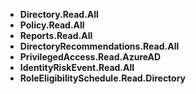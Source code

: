 - **Directory.Read.All**
- **Policy.Read.All**
- **Reports.Read.All**
- **DirectoryRecommendations.Read.All**
- **PrivilegedAccess.Read.AzureAD**
- **IdentityRiskEvent.Read.All**
- **RoleEligibilitySchedule.Read.Directory**